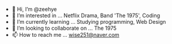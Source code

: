 - 👋 Hi, I’m @zeehye
- 👀 I’m interested in ... Netflix Drama, Band 'The 1975', Coding
- 🌱 I’m currently learning ... Studying programming, Web Design
- 💞️ I’m looking to collaborate on ... The 1975 
- 📫 How to reach me ... wise251@naver.com

<!---

[![Hits](https://hits.seeyoufarm.com/api/count/incr/badge.svg?url=https%3A%2F%2Fgithub.com%2Fzeehye&count_bg=%236667AB&title_bg=%239E9E9E&icon=&icon_color=%23E7E7E7&title=hits&edge_flat=false)](https://hits.seeyoufarm.com)

zeehye/zeehye is a ✨ special ✨ repository because its `README.md` (this file) appears on your GitHub profile.
You can click the Preview link to take a look at your changes.
--->
